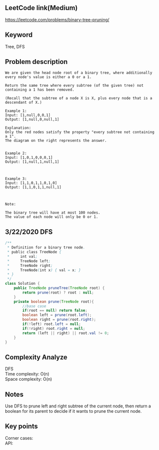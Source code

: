 ## LeetCode link(Medium)
https://leetcode.com/problems/binary-tree-pruning/

## Keyword
Tree, DFS

## Problem description
```
We are given the head node root of a binary tree, where additionally every node's value is either a 0 or a 1.

Return the same tree where every subtree (of the given tree) not containing a 1 has been removed.

(Recall that the subtree of a node X is X, plus every node that is a descendant of X.)

Example 1:
Input: [1,null,0,0,1]
Output: [1,null,0,null,1]
 
Explanation: 
Only the red nodes satisfy the property "every subtree not containing a 1".
The diagram on the right represents the answer.


Example 2:
Input: [1,0,1,0,0,0,1]
Output: [1,null,1,null,1]



Example 3:
Input: [1,1,0,1,1,0,1,0]
Output: [1,1,0,1,1,null,1]



Note:

The binary tree will have at most 100 nodes.
The value of each node will only be 0 or 1.
```
## 3/22/2020 DFS

```java
/**
 * Definition for a binary tree node.
 * public class TreeNode {
 *     int val;
 *     TreeNode left;
 *     TreeNode right;
 *     TreeNode(int x) { val = x; }
 * }
 */
class Solution {
    public TreeNode pruneTree(TreeNode root) {
        return prune(root) ? root : null;
    }
    private boolean prune(TreeNode root){
        //base case
        if(root == null) return false;
        boolean left = prune(root.left);
        boolean right = prune(root.right);
        if(!left) root.left = null;
        if(!right) root.right = null;
        return (left || right) || root.val != 0;
    }
}
```

## Complexity Analyze
DFS\
Time complexity: O(n) \
Space complexity: O(n)

## Notes
Use DFS to prune left and right subtree of the current node, then return a boolean for its parent to decide if it wants to prune the current node.

## Key points
Corner cases: \
API:

